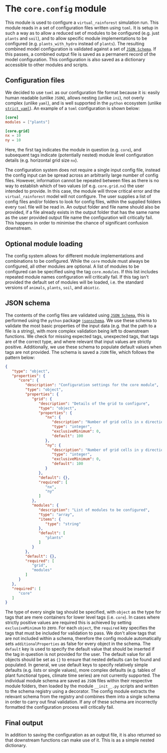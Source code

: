 # The `core.config` module

This module is used to configure a `virtual_rainforest` simulation run. This module
reads in a set of configuration files written using `toml`. It is setup in such a way as
to allow a reduced set of modules to be configured (e.g. just `plants` and `soil`), and
to allow specific module implementations to be configured (e.g. `plants_with_hydro`
instead of `plants`). The resulting combined model configuration is validated against a
set of [`JSON Schema`](https://json-schema.org). If this passes, a combined output file is
saved as a permanent record of the model configuration. This configuration is also saved
as a dictionary accessible to other modules and scripts.

## Configuration files

We decided to use `toml` as our configuration file format because it is: easily human
readable (unlike `JSON`), allows nesting (unlike `ini`), not overly complex (unlike
`yaml`), and is well supported in the `python` ecosystem (unlike
[`strict_yaml`](https://github.com/crdoconnor/strictyaml)). An example of a `toml`
configuration is shown below:

```toml
[core]
modules = ["plants"]

[core.grid]
nx = 10
ny = 10
```

Here, the first tag indicates the module in question (e.g. `core`), and subsequent tags
indicate (potentially nested) module level configuration details (e.g. horizontal grid
size `nx`).

The configuration system does not require a single input config file, instead the config
input can be spread across an arbitrarily large number of config files. However,
information cannot be repeated between files as there is no way to establish which of
two values (of e.g. `core.grid.nx`) the user intended to provide. In this case, the
module will throw critical error and the `virtual_rainforest` model will not configure.
The user supplies a list of config files and/or folders to look for config files, within
the supplied folders every `toml` file will be read in. An output folder and file name
should also be provided, if a file already exists in the output folder that has the same
name as the user provided output file name the configuration will critically fail. This
happens in order to minimise the chance of significant confusion downstream.

## Optional module loading

The config system allows for different module implementations and combinations to be
configured. While the `core` module must always be configured, all other modules are
optional. A list of modules to be configured can be specified using the tag
`core.modules`. If this list includes repeated module names configuration will
critically fail. If this tag isn't provided the default set of modules will be loaded,
i.e. the standard versions of `animals`, `plants`, `soil`, and `abiotic`.

## JSON schema

The contents of the config files are validated using [`JSON
Schema`](https://json-schema.org), this is performed using the `python` package
[`jsonschema`](https://pypi.org/project/jsonschema/). We use these schema to validate
the most basic properties of the input data (e.g. that the path to a file is a string),
with more complex validation being left to downstream functions. We check for missing
expected tags, unexpected tags, that tags are of the correct type, and where relevant
that input values are strictly positive. Additionally, we use these schema to populate
default values when tags are not provided. The schema is saved a `JSON` file, which
follows the pattern below:

```json
{
   "type": "object",
   "properties": {
      "core": {
         "description": "Configuration settings for the core module",
         "type": "object",
         "properties": {
            "grid": {
               "description": "Details of the grid to configure",
               "type": "object",
               "properties": {
                  "nx": {
                     "description": "Number of grid cells in x direction",
                     "type": "integer",
                     "exclusiveMinimum": 0,
                     "default": 100
                  },
                  "ny": {
                     "description": "Number of grid cells in y direction",
                     "type": "integer",
                     "exclusiveMinimum": 0,
                     "default": 100
                  }
               },
               "default": {},
               "required": [
                  "nx",
                  "ny"
               ]
            },
            "modules": {
               "description": "List of modules to be configured",
               "type": "array",
               "items": {
                  "type": "string"
               },
               "default": [
                  "plants"
               ]
            }
         },
         "default": {},
         "required": [
            "grid",
            "modules"
         ]
      }
   },
   "required": [
      "core"
   ]
}
```

The type of every single tag should be specified, with `object` as the type for tags
that are mere containers for lower level tags (i.e. `core`). In cases where strictly
positive values are required this is achieved by setting `exclusiveMinimum` to zero. For
each `object`, the `required` key specifies the tags that must be included for
validation to pass. We don't allow tags that are not included within a schema, therefore
the config module automatically sets `additionalProperties` as false for every object in
the schema. The `default` key is used to specify the default value that should be
inserted if the tag in question is not provided for the user. The default value for all
objects should be set as `{}` to ensure that nested defaults can be found and populated.
In general, we use default keys to specify relatively simple defaults (e.g. lists or
single values), more complex defaults (e.g. tables of plant functional types, climate
time series) are not currently supported. The individual module schema are saved as
`JSON` files within their respective module folders, then loaded by the module
`__init__.py` scripts and written to the schema registry using a decorator. The config
module extracts the relevant schema from the registry and combines them into a single
schema in order to carry out final validation. If any of these schema are incorrectly
formatted the configuration process will critically fail.

## Final output

In addition to saving the configuration as an output file, it is also returned so that
downstream functions can make use of it. This is as a simple nested dictionary.
